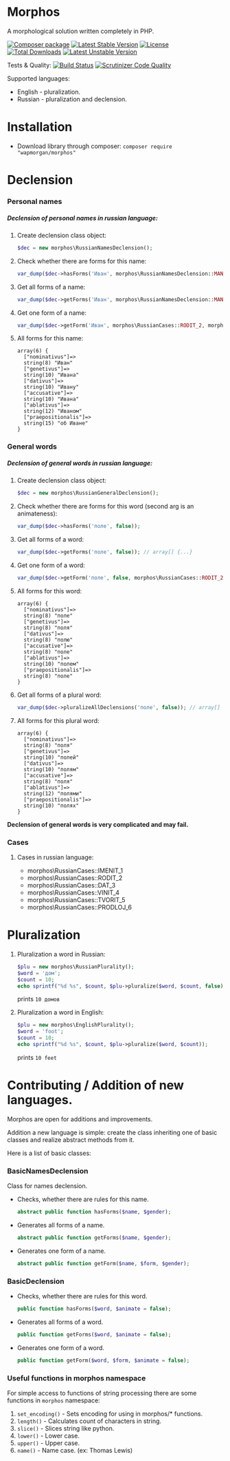 # Morphos
A morphological solution written completely in PHP.

[![Composer package](http://xn--e1adiijbgl.xn--p1acf/badge/wapmorgan/morphos)](https://packagist.org/packages/wapmorgan/morphos)
[![Latest Stable Version](https://poser.pugx.org/wapmorgan/morphos/v/stable)](https://packagist.org/packages/wapmorgan/morphos)
[![License](https://poser.pugx.org/wapmorgan/morphos/license)](https://packagist.org/packages/wapmorgan/morphos)
[![Total Downloads](https://poser.pugx.org/wapmorgan/morphos/downloads)](https://packagist.org/packages/wapmorgan/morphos)
[![Latest Unstable Version](https://poser.pugx.org/wapmorgan/morphos/v/unstable)](https://packagist.org/packages/wapmorgan/morphos)

Tests & Quality: [![Build Status](https://travis-ci.org/wapmorgan/Morphos.svg)](https://travis-ci.org/wapmorgan/Morphos)
[![Scrutinizer Code Quality](https://scrutinizer-ci.com/g/wapmorgan/Morphos/badges/quality-score.png?b=master)](https://scrutinizer-ci.com/g/wapmorgan/Morphos/?branch=master)

Supported languages:

* English - pluralization.
* Russian - pluralization and declension.

# Installation

* Download library through composer:
    `composer require "wapmorgan/morphos"`

# Declension

### Personal names

##### Declension of personal names in russian language:

1. Create declension class object:
    ```php
    $dec = new morphos\RussianNamesDeclension();
    ```

2. Check whether there are forms for this name:
    ```php
    var_dump($dec->hasForms('Иван', morphos\RussianNamesDeclension::MAN)); // true
    ```

3. Get all forms of a name:
    ```php
    var_dump($dec->getForms('Иван', morphos\RussianNamesDeclension::MAN)); // array[] {...}
    ```

4. Get one form of a name:
    ```php
    var_dump($dec->getForm('Иван', morphos\RussianCases::RODIT_2, morphos\RussianNamesDeclension::MAN)); // Ивана
    ```

5. All forms for this name:
    ```
    array(6) {
      ["nominativus"]=>
      string(8) "Иван"
      ["genetivus"]=>
      string(10) "Ивана"
      ["dativus"]=>
      string(10) "Ивану"
      ["accusative"]=>
      string(10) "Ивана"
      ["ablativus"]=>
      string(12) "Иваном"
      ["praepositionalis"]=>
      string(15) "об Иване"
    }
    ```

### General words

##### Declension of general words in russian language:

1. Create declension class object:
    ```php
    $dec = new morphos\RussianGeneralDeclension();
    ```

2. Check whether there are forms for this word (second arg is an animateness):
    ```php
    var_dump($dec->hasForms('поле', false));
    ```

3. Get all forms of a word:
    ```php
    var_dump($dec->getForms('поле', false)); // array[] {...}
    ```

4. Get one form of a word:
    ```php
    var_dump($dec->getForm('поле', false, morphos\RussianCases::RODIT_2)); // поля
    ```

5. All forms for this word:
    ```
    array(6) {
      ["nominativus"]=>
      string(8) "поле"
      ["genetivus"]=>
      string(8) "поля"
      ["dativus"]=>
      string(8) "полю"
      ["accusative"]=>
      string(8) "поле"
      ["ablativus"]=>
      string(10) "полем"
      ["praepositionalis"]=>
      string(8) "поле"
    }
    ```

6. Get all forms of a plural word:
    ```php
    var_dump($dec->pluralizeAllDeclensions('поле', false)); // array[] {...}
    ```

7. All forms for this plural word:
    ```
    array(6) {
      ["nominativus"]=>
      string(8) "поля"
      ["genetivus"]=>
      string(10) "полей"
      ["dativus"]=>
      string(10) "полям"
      ["accusative"]=>
      string(8) "поля"
      ["ablativus"]=>
      string(12) "полями"
      ["praepositionalis"]=>
      string(10) "полях"
    }
    ```

**Declension of general words is very complicated and may fail.**

### Cases

1. Cases in russian language:

    * morphos\RussianCases::IMENIT_1
    * morphos\RussianCases::RODIT_2
    * morphos\RussianCases::DAT_3
    * morphos\RussianCases::VINIT_4
    * morphos\RussianCases::TVORIT_5
    * morphos\RussianCases::PRODLOJ_6


# Pluralization

1. Pluralization a word in Russian:
    ```php
    $plu = new morphos\RussianPlurality();
    $word = 'дом';
    $count = 10;
    echo sprintf("%d %s", $count, $plu->pluralize($word, $count, false)); // last argument - animateness
    ```
    prints `10 домов`

2. Pluralization a word in English:

    ```php
    $plu = new morphos\EnglishPlurality();
    $word = 'foot';
    $count = 10;
    echo sprintf("%d %s", $count, $plu->pluralize($word, $count));
    ```
    
    prints `10 feet`

# Contributing / Addition of new languages.

Morphos are open for additions and improvements.

Addition a new language is simple: create the class inheriting one of basic classes and realize abstract methods from it.

Here is a list of basic classes:

### BasicNamesDeclension
Class for names declension.

* Checks, whether there are rules for this name.
  ```php
  abstract public function hasForms($name, $gender);
  ```

* Generates all forms of a name.
  ```php
  abstract public function getForms($name, $gender);
  ```

* Generates one form of a name.
  ```php
  abstract public function getForm($name, $form, $gender);
  ```

### BasicDeclension

* Checks, whether there are rules for this word.
  ```php
  public function hasForms($word, $animate = false);
  ```

* Generates all forms of a word.
  ```php
  public function getForms($word, $animate = false);
  ```

* Generates one form of a word.
  ```php
  public function getForm($word, $form, $animate = false);
  ```

### Useful functions in morphos namespace

For simple access to functions of string processing there are some functions in `morphos` namespace:

1. `set_encoding()` - Sets encoding for using in morphos/* functions.
2. `length()` - Calculates count of characters in string.
3. `slice()` - Slices string like python.
4. `lower()` - Lower case.
5. `upper()` - Upper case.
6. `name()` - Name case. (ex: Thomas Lewis)
